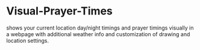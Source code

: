 Visual-Prayer-Times
===================

shows your current location day/night timings and prayer timings visually in a webpage with additional weather info and customization of drawing and location settings. 
